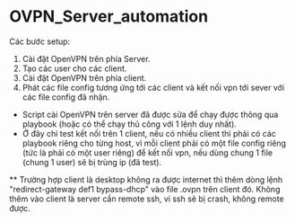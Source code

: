 # OVPN_Server_automation

Các bước setup:
1. Cài đặt OpenVPN trên phía Server.
2. Tạo các user cho các client.
3. Cài đặt OpenVPN trên phía client.
4. Phát các file config tương ứng tới các client và kết nối vpn tới sever với các file config đã nhận.

* Script cài OpenVPN trên server đã được sửa để chạy được thông qua playbook (hoặc có thể chạy thủ công với 1 lệnh duy nhất).
* Ở đây chỉ test kết nối trên 1 client, nếu có nhiều client thì phải có các playbook riêng cho từng host, vì mỗi client phải có một file config riêng (tức là phải có một user riêng) để kết nối vpn, nếu dùng chung 1 file (chung 1 user) sẽ bị trùng ip (đã test).


** Trường hợp client là desktop không ra được internet thì thêm dòng lệnh "redirect-gateway def1 bypass-dhcp" vào file .ovpn trên client đó. Không thêm vào client là server cần remote ssh, vì ssh sẽ bị crash, không remote được.
